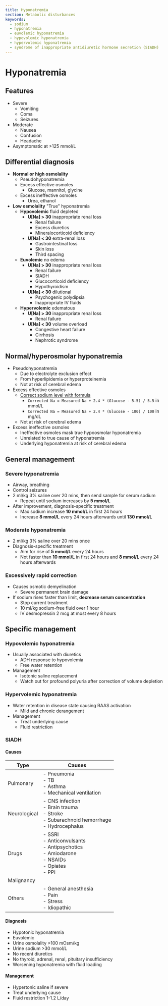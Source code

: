 ```yaml
---
title: Hyponatremia
section: Metabolic disturbances
keywords:
  - sodium
  - hyponatremia
  - euvolemic hyponatremia
  - hypovolemic hyponatremia
  - hypervolemic hyponatremia
  - syndrome of inappropriate antidiuretic hormone secretion (SIADH)
---
```


# Hyponatremia

## Features

- Severe
  - Vomiting
  - Coma
  - Seizures
- Moderate
  - Nausea
  - Confusion
  - Headache
- Asymptomatic at >125 mmol/L

## Differential diagnosis

- **Normal or high osmolality**
  - Pseudohyponatremia
  - Excess effective osmoles
    - Glucose, mannitol, glycine
  - Excess ineffective osmoles
    - Urea, ethanol
- **Low osmolality** "True" hyponatremia
  - **Hypovolemic** fluid depleted
    - **U[Na] > 30** inappropriate renal loss
      - Renal failure
      - Excess diuretics
      - Mineralocorticoid deficiency
    - **U[Na] < 30** extra-renal loss
      - Gastrointestinal loss
      - Skin loss
      - Third spacing
  - **Euvolemic** no edema
    - **U[Na] > 30** inappropriate renal loss
      - Renal failure
      - SIADH
      - Glucocorticoid deficiency
      - Hypothyroidism
    - **U[Na] < 30** dilutional
      - Psychogenic polydipsia
      - Inappropriate IV fluids
  - **Hypervolemic** edematous
    - **U[Na] > 30** inappropriate renal loss
      - Renal failure
    - **U[Na] < 30** volume overload
      - Congestive heart failure
      - Cirrhosis
      - Nephrotic syndrome

## Normal/hyperosmolar hyponatremia

- Pseudohyponatremia
  - Due to electrolyte exclusion effect
  - From hyperlipidemia or hyperproteinemia
  - Not at risk of cerebral edema
- Excess effective osmoles
  - [Correct sodium level with formula](../calc/corrected-sodium)
    - `Corrected Na = Measured Na + 2.4 * (Glucose - 5.5) / 5.5` in mmol/L
    - `Corrected Na = Measured Na + 2.4 * (Glucose - 100) / 100` in mg/dL
  - Not at risk of cerebral edema
- Excess ineffective osmoles
  - Ineffective osmoles mask true hypoosmolar hyponatremia
  - Unrelated to true cause of hyponatremia
  - Underlying hyponatremia at risk of cerebral edema

## General management

### Severe hyponatremia

- Airway, breathing
- Control seizures
- 2 ml/kg 3% saline over 20 mins, then send sample for serum sodium
  - Repeat until sodium increases by **5 mmol/L**
- After improvement, diagnosis-specific treatment
  - Max sodium increase **10 mmol/L** in first 24 hours
  - Increase **8 mmol/L** every 24 hours afterwards until **130 mmol/L**

### Moderate hyponatremia

- 2 ml/kg 3% saline over 20 mins once
- Diagnosis-specific treatment
  - Aim for rise of **5 mmol/L** every 24 hours
  - Not faster than **10 mmol/L** in first 24 hours and **8 mmol/L** every 24 hours afterwards

### Excessively rapid correction

- Causes osmotic demyelination
  - Severe permanent brain damage
- If sodium rises faster than limit, **decrease serum concentration**
  - Stop current treatment
  - 10 ml/kg sodium-free fluid over 1 hour
  - IV desmopressin 2 mcg at most every 8 hours

## Specific management

### Hypovolemic hyponatremia

- Usually associated with diuretics
  - ADH response to hypovolemia
  - Free water retention
- Management
  - Isotonic saline replacement
  - Watch out for profound polyuria after correction of volume depletion

### Hypervolemic hyponatremia

- Water retention in disease state causing RAAS activation
  - Mild and chronic derangement
- Management
  - Treat underlying cause
  - Fluid restriction

### SIADH

#### Causes

| Type         | Causes                                                                                            |
|--------------|---------------------------------------------------------------------------------------------------|
| Pulmonary    | - Pneumonia<br>- TB<br>- Asthma<br>- Mechanical ventilation                                       |
| Neurological | - CNS infection<br>- Brain trauma<br>- Stroke<br>- Subarachnoid hemorrhage<br>- Hydrocephalus     |
| Drugs        | - SSRI<br>- Anticonvulsants<br>- Antipsychotics<br>- Amiodarone<br>- NSAIDs<br>- Opiates<br>- PPI |
| Malignancy   |                                                                                                   |
| Others       | - General anesthesia<br>- Pain<br>- Stress<br>- Idiopathic                                        |

#### Diagnosis

- Hypotonic hyponatremia
- Euvolemic
- Urine osmolality >100 mOsm/kg
- Urine sodium >30 mmol/L
- No recent diuretics
- No thyroid, adrenal, renal, pituitary insufficiency
- Worsening hyponatremia with fluid loading

#### Management

- Hypertonic saline if severe
- Treat underlying cause
- Fluid restriction 1-1.2 L/day
